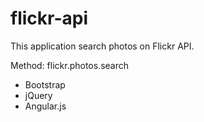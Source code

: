 # flickr-api

This application search photos on Flickr API.

Method: flickr.photos.search

- Bootstrap
- jQuery
- Angular.js
